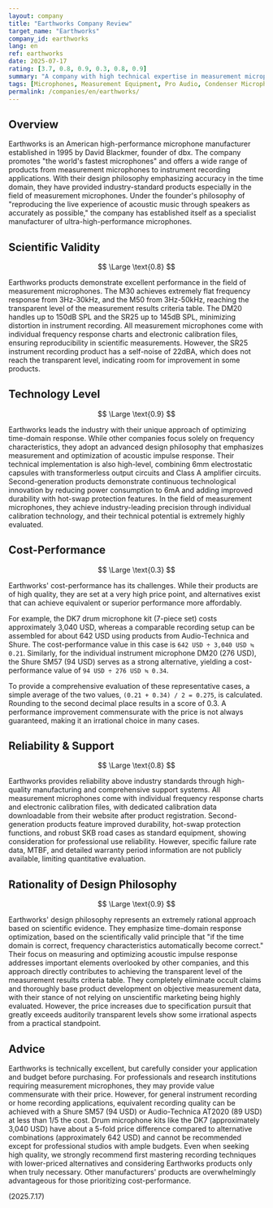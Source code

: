 ```yaml
---
layout: company
title: "Earthworks Company Review"
target_name: "Earthworks"
company_id: earthworks
lang: en
ref: earthworks
date: 2025-07-17
rating: [3.7, 0.8, 0.9, 0.3, 0.8, 0.9]
summary: "A company with high technical expertise in measurement microphones, but with remaining challenges in cost-performance due to its high price range."
tags: [Microphones, Measurement Equipment, Pro Audio, Condenser Microphones, Drum Microphones]
permalink: /companies/en/earthworks/
---
```


## Overview

Earthworks is an American high-performance microphone manufacturer established in 1995 by David Blackmer, founder of dbx. The company promotes "the world's fastest microphones" and offers a wide range of products from measurement microphones to instrument recording applications. With their design philosophy emphasizing accuracy in the time domain, they have provided industry-standard products especially in the field of measurement microphones. Under the founder's philosophy of "reproducing the live experience of acoustic music through speakers as accurately as possible," the company has established itself as a specialist manufacturer of ultra-high-performance microphones.

## Scientific Validity

$$ \Large \text{0.8} $$

Earthworks products demonstrate excellent performance in the field of measurement microphones. The M30 achieves extremely flat frequency response from 3Hz-30kHz, and the M50 from 3Hz-50kHz, reaching the transparent level of the measurement results criteria table. The DM20 handles up to 150dB SPL and the SR25 up to 145dB SPL, minimizing distortion in instrument recording. All measurement microphones come with individual frequency response charts and electronic calibration files, ensuring reproducibility in scientific measurements. However, the SR25 instrument recording product has a self-noise of 22dBA, which does not reach the transparent level, indicating room for improvement in some products.

## Technology Level

$$ \Large \text{0.9} $$

Earthworks leads the industry with their unique approach of optimizing time-domain response. While other companies focus solely on frequency characteristics, they adopt an advanced design philosophy that emphasizes measurement and optimization of acoustic impulse response. Their technical implementation is also high-level, combining 6mm electrostatic capsules with transformerless output circuits and Class A amplifier circuits. Second-generation products demonstrate continuous technological innovation by reducing power consumption to 6mA and adding improved durability with hot-swap protection features. In the field of measurement microphones, they achieve industry-leading precision through individual calibration technology, and their technical potential is extremely highly evaluated.

## Cost-Performance

$$ \Large \text{0.3} $$

Earthworks' cost-performance has its challenges. While their products are of high quality, they are set at a very high price point, and alternatives exist that can achieve equivalent or superior performance more affordably.

For example, the DK7 drum microphone kit (7-piece set) costs approximately 3,040 USD, whereas a comparable recording setup can be assembled for about 642 USD using products from Audio-Technica and Shure. The cost-performance value in this case is `642 USD ÷ 3,040 USD ≒ 0.21`. Similarly, for the individual instrument microphone DM20 (276 USD), the Shure SM57 (94 USD) serves as a strong alternative, yielding a cost-performance value of `94 USD ÷ 276 USD ≒ 0.34`.

To provide a comprehensive evaluation of these representative cases, a simple average of the two values, `(0.21 + 0.34) / 2 = 0.275`, is calculated. Rounding to the second decimal place results in a score of 0.3. A performance improvement commensurate with the price is not always guaranteed, making it an irrational choice in many cases.

## Reliability & Support

$$ \Large \text{0.8} $$

Earthworks provides reliability above industry standards through high-quality manufacturing and comprehensive support systems. All measurement microphones come with individual frequency response charts and electronic calibration files, with dedicated calibration data downloadable from their website after product registration. Second-generation products feature improved durability, hot-swap protection functions, and robust SKB road cases as standard equipment, showing consideration for professional use reliability. However, specific failure rate data, MTBF, and detailed warranty period information are not publicly available, limiting quantitative evaluation.

## Rationality of Design Philosophy

$$ \Large \text{0.9} $$

Earthworks' design philosophy represents an extremely rational approach based on scientific evidence. They emphasize time-domain response optimization, based on the scientifically valid principle that "if the time domain is correct, frequency characteristics automatically become correct." Their focus on measuring and optimizing acoustic impulse response addresses important elements overlooked by other companies, and this approach directly contributes to achieving the transparent level of the measurement results criteria table. They completely eliminate occult claims and thoroughly base product development on objective measurement data, with their stance of not relying on unscientific marketing being highly evaluated. However, the price increases due to specification pursuit that greatly exceeds auditorily transparent levels show some irrational aspects from a practical standpoint.

## Advice

Earthworks is technically excellent, but carefully consider your application and budget before purchasing. For professionals and research institutions requiring measurement microphones, they may provide value commensurate with their price. However, for general instrument recording or home recording applications, equivalent recording quality can be achieved with a Shure SM57 (94 USD) or Audio-Technica AT2020 (89 USD) at less than 1/5 the cost. Drum microphone kits like the DK7 (approximately 3,040 USD) have about a 5-fold price difference compared to alternative combinations (approximately 642 USD) and cannot be recommended except for professional studios with ample budgets. Even when seeking high quality, we strongly recommend first mastering recording techniques with lower-priced alternatives and considering Earthworks products only when truly necessary. Other manufacturers' products are overwhelmingly advantageous for those prioritizing cost-performance.

(2025.7.17)